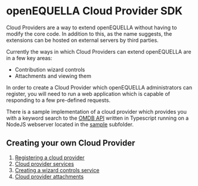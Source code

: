 # openEQUELLA Cloud Provider SDK

Cloud Providers are a way to extend openEQUELLA without having to modify the core code. In addition to this, as the name suggests, the extensions can be hosted on external servers by third parties.

Currently the ways in which Cloud Providers can extend openEQUELLA are in a few key areas:

- Contribution wizard controls
- Attachments and viewing them

In order to create a Cloud Provider which openEQUELLA administrators can register, you will need to run a web application which is capable of responding to a few pre-defined requests.

There is a sample implementation of a cloud provider which provides you with a keyword search to the [OMDB API](http://www.omdbapi.com/) written in Typescript running on a NodeJS webserver located in the [sample](sample) subfolder.

## Creating your own Cloud Provider

1. [Registering a cloud provider](doc/registration.md)
2. [Cloud provider services](doc/services.md)
3. [Creating a wizard controls service](doc/controls.md)
4. [Cloud provider attachments](doc/attachments.md)
